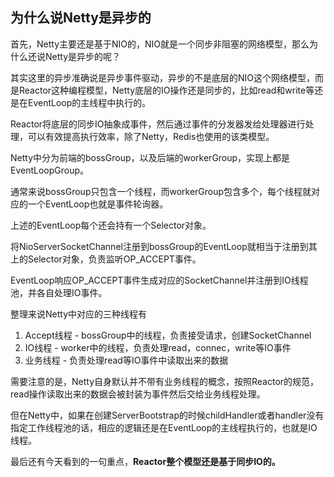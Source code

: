## 为什么说Netty是异步的

首先，Netty主要还是基于NIO的，NIO就是一个同步非阻塞的网络模型，那么为什么还说Netty是异步的呢？

其实这里的异步准确说是异步事件驱动，异步的不是底层的NIO这个网络模型，而是Reactor这种编程模型，Netty底层的IO操作还是同步的，比如read和write等还是在EventLoop的主线程中执行的。

Reactor将底层的同步IO抽象成事件，然后通过事件的分发器发给处理器进行处理，可以有效提高执行效率，除了Netty，Redis也使用的该类模型。



Netty中分为前端的bossGroup，以及后端的workerGroup，实现上都是EventLoopGroup。

通常来说bossGroup只包含一个线程，而workerGroup包含多个，每个线程就对应的一个EventLoop也就是事件轮询器。

上述的EventLoop每个还会持有一个Selector对象。

将NioServerSocketChannel注册到bossGroup的EventLoop就相当于注册到其上的Selector对象，负责监听OP_ACCEPT事件。

EventLoop响应OP_ACCEPT事件生成对应的SocketChannel并注册到IO线程池，并各自处理IO事件。



整理来说Netty中对应的三种线程有

1. Accept线程 - bossGroup中的线程，负责接受请求，创建SocketChannel
2. IO线程 - worker中的线程，负责处理read，connec，write等IO事件
3. 业务线程 - 负责处理read等IO事件中读取出来的数据



需要注意的是，Netty自身默认并不带有业务线程的概念，按照Reactor的规范，read操作读取出来的数据会被封装为事件然后交给业务线程处理。

但在Netty中，如果在创建ServerBootstrap的时候childHandler或者handler没有指定工作线程池的话，相应的逻辑还是在EventLoop的主线程执行的，也就是IO线程。



最后还有今天看到的一句重点，**Reactor整个模型还是基于同步IO的。**



